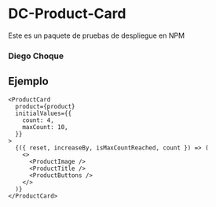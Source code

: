 # DC-Product-Card

Este es un paquete de pruebas de despliegue en NPM

### Diego Choque

## Ejemplo

```
<ProductCard
  product={product}
  initialValues={{
    count: 4,
    maxCount: 10,
  }}
>
  {({ reset, increaseBy, isMaxCountReached, count }) => (
    <>
      <ProductImage />
      <ProductTitle />
      <ProductButtons />
    </>
  )}
</ProductCard>

```
